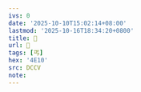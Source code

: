 ```yaml
---
ivs: 0
date: '2025-10-10T15:02:14+08:00'
lastmod: '2025-10-16T18:34:20+0800'
title: 󰔠
url: 󰔠
tags: [丐]
hex: '4E10'
src: DCCV
note:
---
```

